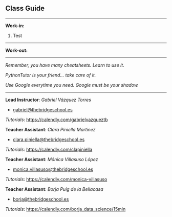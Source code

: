## **Class Guide**

---------

**Work-in:**

1. Test

---------

**Work-out:**

---------

*Remember, you have many cheatsheets. Learn to use it.*

*PythonTutor is your friend... take care of it.*

*Use Google everytime you need. Google must be your shadow.*

---------

**Lead Instructor**: *Gabriel Vázquez Torres*

- gabriel@thebridgeschool.es

*Tutorials*: https://calendly.com/gabrielvazqueztb

**Teacher Assistant**: *Clara Piniella Martinez*

- clara.piniella@thebridgeschool.es

*Tutorials*: https://calendly.com/clapiniella

**Teacher Assistant**: *Mónica Villasuso López*

- monica.villasuso@thebridgeschool.es

*Tutorials*: https://calendly.com/monica-villasuso

**Teacher Assistant**: *Borja Puig de la Bellacasa*

- borja@thebridgeschool.es

*Tutorials*: https://calendly.com/borja_data_science/15min